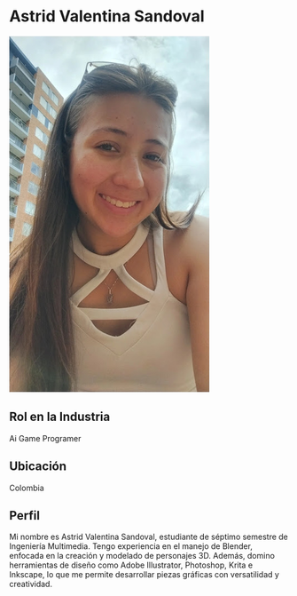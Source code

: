# Astrid Valentina Sandoval

![Foto Personal](./Foto%20Astrid.jpg)

## Rol en la Industria
Ai Game Programer

## Ubicación
Colombia

## Perfil
Mi nombre es Astrid Valentina Sandoval, estudiante de séptimo semestre de Ingeniería Multimedia. 
Tengo experiencia en el manejo de Blender, enfocada en la creación y modelado de personajes 3D. Además, domino herramientas de diseño como Adobe Illustrator, Photoshop, Krita e Inkscape, lo que me permite desarrollar piezas gráficas con versatilidad y creatividad.
